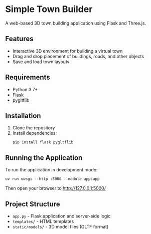 # Simple Town Builder

A web-based 3D town building application using Flask and Three.js.

## Features

- Interactive 3D environment for building a virtual town
- Drag and drop placement of buildings, roads, and other objects
- Save and load town layouts

## Requirements

- Python 3.7+
- Flask
- pygltflib

## Installation

1. Clone the repository
2. Install dependencies:
   ```
   pip install flask pygltflib
   ```

## Running the Application

To run the application in development mode:

```
uv run uwsgi --http :5000 --module app:app
```

Then open your browser to http://127.0.0.1:5000/

## Project Structure

- `app.py` - Flask application and server-side logic
- `templates/` - HTML templates
- `static/models/` - 3D model files (GLTF format)
